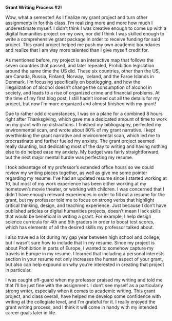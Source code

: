 **Grant Writing Process #2!**

Wow, what a semester! As I finalize my grant project and turn other assignments in for this class, I’m realizing more and more how much I underestimate myself. I didn’t think I was creative enough to come up with a digital humanities project on my own, nor did I think I was skilled enough to write a comprehensive grant package in order to receive funding for said project. This grant project helped me push my own academic boundaries and realize that I am way more talented than I give myself credit for. 

As mentioned before, my project is an interactive map that follows the seven countries that passed, and later repealed, Prohibition legislation around the same time the US did. These six countries, other than the US, are Canada, Russia, Finland, Norway, Iceland, and the Faroe Islands in Denmark. I’m focusing specifically on bootlegging, and how the illegalization of alcohol doesn’t change the consumption of alcohol in society, and leads to a rise of organized crime and financial problems. At the time of my first blog post, I still hadn’t ironed out all the details for my project, but now I’m more organized and almost finished with my grant! 

Due to rather odd circumstances, I was on a plane for a combined 8 hours right after Thanksgiving, which gave me a dedicated amount of time to work on my grant with no distractions. I finished my bibliography, perfected my environmental scan, and wrote about 80% of my grant narrative. I kept overthinking the grant narrative and environmental scan, which led me to procrastinate and further fueled my anxiety. The grant project seemed really daunting, but dedicating most of the day to writing and having nothing else to do helped ease my anxiety. My budget was fairly straightforward, but the next major mental hurdle was perfecting my resume.  

I took advantage of my professor’s extended office hours so we could review my writing pieces together, as well as give me some pointer regarding my resume. I’ve had an updated resume since I started working at 16, but most of my work experience has been either working at my hometown’s movie theater, or working with children. I was concerned that I didn’t have enough relevant experiences in order to fill out a resume for the grant, but my professor told me to focus on strong verbs that highlight critical thinking, design, and teaching experience. Just because I don’t have published articles or digital humanities projects, doesn’t mean I lack skills that would be beneficial in writing a grant. For example, I help design science curricula for 4th and 5th graders in order to boost test scores, which has elements of all the desired skills my professor talked about. 

I also traveled a lot during my gap year between high school and college, but I wasn’t sure how to include that in my resume. Since my project is about Prohibition in parts of Europe, I wanted to somehow capture my travels in Europe in my resume. I learned that including a personal interests section in your resume not only increases the human aspect of your grant, but also can help expound on why you’re interested in creating that project in particular. 

I was caught off-guard when my professor praised my writing and told me that I’ll be just fine with the assignment. I don’t see myself as a particularly strong writer, especially when it comes to academic writing. This grant project, and class overall, have helped me develop some confidence with writing at the collegiate level, and I'm grateful for it. I really enjoyed the grant writing process, and I think it will come in handy with my intended career goals later in life. 





